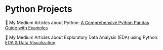 # Python Projects
📌 My Medium Articles about Python: [A Comprehensive Python Pandas Guide with Examples](https://medium.com/@gozdebarin/list/python-pandas-b8a9fe454e61)

📌 My Medium Articles about Exploratory Data Analysis (EDA) using Python: [EDA & Data Visualization](https://medium.com/@gozdebarin/list/eda-data-visualization-7fb8657c1c68)
